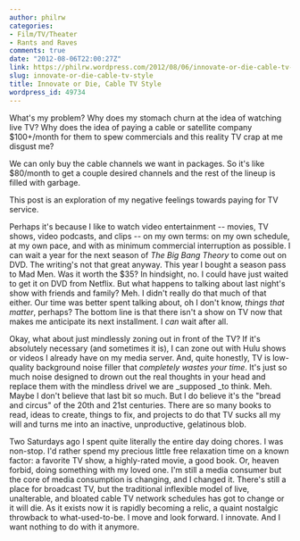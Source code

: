 ```yaml
---
author: philrw
categories:
- Film/TV/Theater
- Rants and Raves
comments: true
date: "2012-08-06T22:00:27Z"
link: https://philrw.wordpress.com/2012/08/06/innovate-or-die-cable-tv-style/
slug: innovate-or-die-cable-tv-style
title: Innovate or Die, Cable TV Style
wordpress_id: 49734
---
```


What's my problem? Why does my stomach churn at the idea of watching live TV? Why does the idea of paying a cable or satellite company $100+/month for them to spew commercials and this reality TV crap at me disgust me?

We can only buy the cable channels we want in packages. So it's like $80/month to get a couple desired channels and the rest of the lineup is filled with garbage.

This post is an exploration of my negative feelings towards paying for TV service.<!--more-->

Perhaps it's because I like to watch video entertainment -- movies, TV shows, video podcasts, and clips -- on my own terms: on my own schedule, at my own pace, and with as minimum commercial interruption as possible. I can wait a year for the next season of _The Big Bang Theory_ to come out on DVD. The writing's not that great anyway. This year I bought a season pass to Mad Men. Was it worth the $35? In hindsight, no. I could have just waited to get it on DVD from Netflix. But what happens to talking about last night's show with friends and family? Meh. I didn't really do that much of that either. Our time was better spent talking about, oh I don't know, _things that matter_, perhaps? The bottom line is that there isn't a show on TV now that makes me anticipate its next installment. I _can_ wait after all.

Okay, what about just mindlessly zoning out in front of the TV? If it's absolutely necessary (and sometimes it is), I can zone out with Hulu shows or videos I already have on my media server. And, quite honestly, TV is low-quality background noise filler that _completely wastes your time_. It's just so much noise designed to drown out the real thoughts in your head and replace them with the mindless drivel we are _supposed _to think. Meh. Maybe I don't believe that last bit so much. But I do believe it's the "bread and circus" of the 20th and 21st centuries. There are so many books to read, ideas to create, things to fix, and projects to do that TV sucks all my will and turns me into an inactive, unproductive, gelatinous blob.

Two Saturdays ago I spent quite literally the entire day doing chores. I was non-stop. I'd rather spend my precious little free relaxation time on a known factor: a favorite TV show, a highly-rated movie, a good book. Or, heaven forbid, doing something with my loved one. I'm still a media consumer but the core of media consumption is changing, and I changed it. There's still a place for broadcast TV, but the traditional inflexible model of live, unalterable, and bloated cable TV network schedules has got to change or it will die. As it exists now it is rapidly becoming a relic, a quaint nostalgic throwback to what-used-to-be. I move and look forward. I innovate. And I want nothing to do with it anymore.
